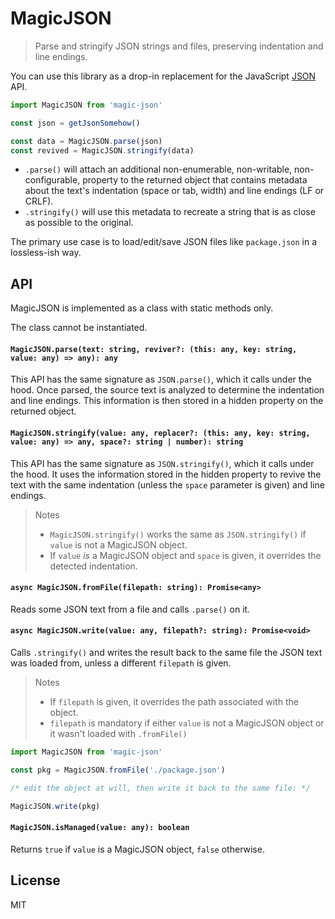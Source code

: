 # MagicJSON
> Parse and stringify JSON strings and files, preserving indentation and line endings.

You can use this library as a drop-in replacement for the JavaScript [JSON](https://developer.mozilla.org/en-US/docs/Web/JavaScript/Reference/Global_Objects/JSON) API.

```ts
import MagicJSON from 'magic-json'

const json = getJsonSomehow()

const data = MagicJSON.parse(json)
const revived = MagicJSON.stringify(data)
```

* `.parse()` will attach an additional non-enumerable, non-writable, non-configurable, property to the returned object that contains metadata about the text's indentation (space or tab, width) and line endings (LF or CRLF).
* `.stringify()` will use this metadata to recreate a string that is as close as possible to the original.

The primary use case is to load/edit/save JSON files like `package.json` in a lossless-ish way.

## API

MagicJSON is implemented as a class with static methods only.

The class cannot be instantiated.


#### `MagicJSON.parse(text: string, reviver?: (this: any, key: string, value: any) => any): any`
This API has the same signature as `JSON.parse()`, which it calls under the hood. Once parsed, the source text is analyzed to determine the indentation and line endings. This information is then stored in a hidden property on the returned object.


#### `MagicJSON.stringify(value: any, replacer?: (this: any, key: string, value: any) => any, space?: string | number): string`
This API has the same signature as `JSON.stringify()`, which it calls under the hood. It uses the information stored in the hidden property to revive the text with the same indentation (unless the `space` parameter is given) and line endings.

> Notes
> - `MagicJSON.stringify()` works the same as `JSON.stringify()` if `value` is not a MagicJSON object.
> - If `value` *is* a MagicJSON object and `space` is given, it overrides the detected indentation.


#### `async MagicJSON.fromFile(filepath: string): Promise<any>`
Reads some JSON text from a file and calls `.parse()` on it.


#### `async MagicJSON.write(value: any, filepath?: string): Promise<void>`
Calls `.stringify()` and writes the result back to the same file the JSON text was loaded from, unless a different `filepath` is given.

> Notes
> - If `filepath` is given, it overrides the path associated with the object.
> - `filepath` is mandatory if either `value` is not a MagicJSON object or it wasn't loaded with `.fromFile()`

```ts
import MagicJSON from 'magic-json'

const pkg = MagicJSON.fromFile('./package.json')

/* edit the object at will, then write it back to the same file: */

MagicJSON.write(pkg)
```


#### `MagicJSON.isManaged(value: any): boolean`
Returns `true` if `value` is a MagicJSON object, `false` otherwise.

## License
MIT
